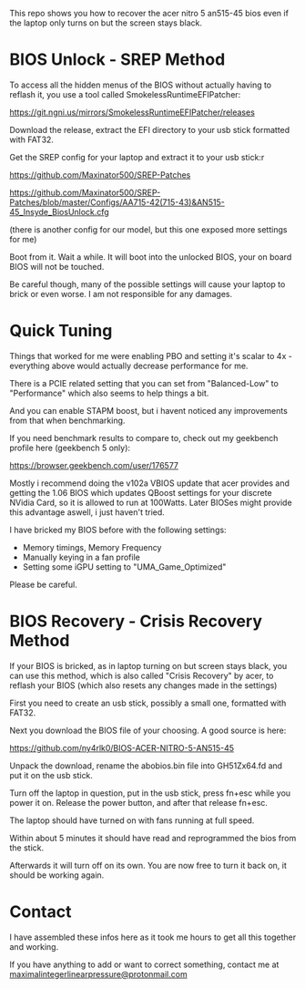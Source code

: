 
This repo shows you how to recover the acer nitro 5 an515-45 bios even if the laptop only turns on but the screen stays black.

# BIOS Unlock - SREP Method

To access all the hidden menus of the BIOS without actually having to reflash it, you use a tool called SmokelessRuntimeEFIPatcher:

https://git.ngni.us/mirrors/SmokelessRuntimeEFIPatcher/releases

Download the release, extract the EFI directory to your usb stick formatted with FAT32. 

Get the SREP config for your laptop and extract it to your usb stick:r

https://github.com/Maxinator500/SREP-Patches

https://github.com/Maxinator500/SREP-Patches/blob/master/Configs/AA715-42(715-43)&AN515-45_Insyde_BiosUnlock.cfg

(there is another config for our model, but this one exposed more settings for me)

Boot from it. Wait a while. It will boot into the unlocked BIOS, your on board BIOS will not be touched.

Be careful though, many of the possible settings will cause your laptop to brick or even worse. I am not responsible for any damages.

# Quick Tuning

Things that worked for me were enabling PBO and setting it's scalar to 4x - everything above would actually decrease performance for me.

There is a PCIE related setting that you can set from "Balanced-Low" to "Performance" which also seems to help things a bit.

And you can enable STAPM boost, but i havent noticed any improvements from that when benchmarking.

If you need benchmark results to compare to, check out my geekbench profile here (geekbench 5 only):

https://browser.geekbench.com/user/176577

Mostly i recommend doing the v102a VBIOS update that acer provides and getting the 1.06 BIOS which updates QBoost settings for your discrete NVidia Card, so it is allowed to run at 100Watts. Later BIOSes might provide this advantage aswell, i just haven't tried.

I have bricked my BIOS before with the following settings:

- Memory timings, Memory Frequency
- Manually keying in a fan profile
- Setting some iGPU setting to "UMA_Game_Optimized"

Please be careful.


# BIOS Recovery - Crisis Recovery Method

If your BIOS is bricked, as in laptop turning on but screen stays black, you can use this method, which is also called "Crisis Recovery" by acer, to reflash your BIOS (which also resets any changes made in the settings)

First you need to create an usb stick, possibly a small one, formatted with FAT32.

Next you download the BIOS file of your choosing. A good source is here:

https://github.com/ny4rlk0/BIOS-ACER-NITRO-5-AN515-45

Unpack the download, rename the abobios.bin file into GH51Zx64.fd and put it on the usb stick.

Turn off the laptop in question, put in the usb stick, press fn+esc while you power it on. Release the power button, and after that release fn+esc.

The laptop should have turned on with fans running at full speed.

Within about 5 minutes it should have read and reprogrammed the bios from the stick.

Afterwards it will turn off on its own. You are now free to turn it back on, it should be working again.

# Contact

I have assembled these infos here as it took me hours to get all this together and working.

If you have anything to add or want to correct something, contact me at maximalintegerlinearpressure@protonmail.com
